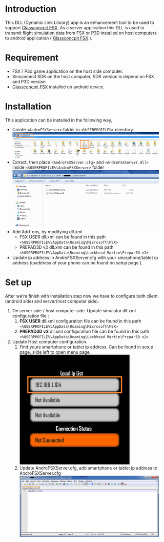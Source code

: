# Introduction
This DLL (Dynamic Link Library) app is an enhancement tool to be used to support [Glassconcpit FSX](https://play.google.com/store/apps/details?id=com.donotspeak.GlassCockpitFSX&hl=en). As a server application this DLL is used to transmit flight simulation data from FSX or P3D installed on host computers to android application ( [Glassconcpit FSX](https://play.google.com/store/apps/details?id=com.donotspeak.GlassCockpitFSX&hl=en) ).

# Requirement
- FSX / P3d game application on the host side computer.
- Simconnect SDK on the host computer, SDK version is depend on FSX and P3D version.
- [Glassconcpit FSX](https://play.google.com/store/apps/details?id=com.donotspeak.GlassCockpitFSX&hl=en) installed on android device.

# Installation
This application can be installed in the following way,
- Create `<AndroFSXServer>` folder in `<%USERPROFILE%>` directory.
![UserProfilePath](res/img/installation/UserProfilePath.png) 
- Extract, then place `<AndroFSXServer.cfg>` and `<AndroFSXServer.dll>` inside `<%USERPROFILE%\AndroFSXServer>` folder
![InstallTarget](res/img/installation/InstallTarget.png) 
- Add Add-ons, by modifying dll.xml
  - FSX USER dll.xml can be found in this path `<%USERPROFILE%\AppData\Roaming\Microsoft\FSX>`
  - PREPAD3D v2 dll.xml can be found in this path `<%USERPROFILE%\AppData\Roaming\Lockhead Martin\Prepar3D v2>`
- Update ip address in AndroFSXServer.cfg with your smarphone/tablet ip address (ipaddress of your phone can be found on setup page <slide down your current page>).
 
# Set up
After we're finish with installation step now we have to configure both client (android side) and server(host computer side).
1. On server side / host computer side. Update simulator dll.xml configuration file :
   1. **FSX USER** dll.xml configuration file can be found in this path `<%USERPROFILE%\AppData\Roaming\Microsoft\FSX>`
   1. **PREPAD3D v2** dll.xml configuration file can be found in this path `<%USERPROFILE%\AppData\Roaming\Lockhead Martin\Prepar3D v2>`
1. Update Host computer configuration.
   1. Find yours smartphone or tablet ip address. Can be found in setup page, slide left to open menu page.
   ![AndroidConfigStatus](res/img/set%20up/AndroidConfigStatus.jpg)
   1. Update AndroFSXServer.cfg, add smartphone or tablet ip address to AndroFSXServer.cfg 
   ![ConfigEdit](res/img/set%20up/ConfigEdit.png)
